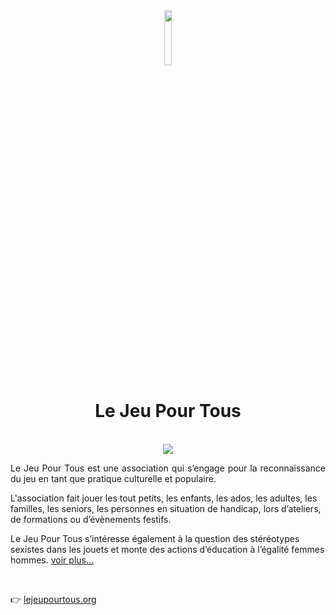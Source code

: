 <div  align='center'>
  <img src='https://www.lejeupourtous.org/wp-content/uploads/2018/08/cropped-logo-detoure-transparent-1.png' width=15%' />
</div>

<h1 align='center'>Le Jeu Pour Tous</h1>

<br>                  
                  
<div align='center'>
  <img src='https://github.com/ugo-prenat/cloud/blob/main/LJPT/ljpt_01.gif?raw=true'/>
</div>                                                                                 

<p align="justify">
Le Jeu Pour Tous est une association qui s’engage pour la reconnaissance du jeu en tant que pratique culturelle et populaire.

L'association fait jouer les tout petits, les enfants, les ados, les adultes, les familles, les seniors, les personnes en situation de handicap, lors d’ateliers, de formations ou d’évènements festifs.  

Le Jeu Pour Tous s’intéresse également à la question des stéréotypes sexistes dans les jouets et monte des actions d’éducation à l’égalité femmes hommes.
[voir plus...](https://www.lejeupourtous.org/qui-sommes-nous)
</p>
<br>

👉 [lejeupourtous.org](https://www.lejeupourtous.org)
